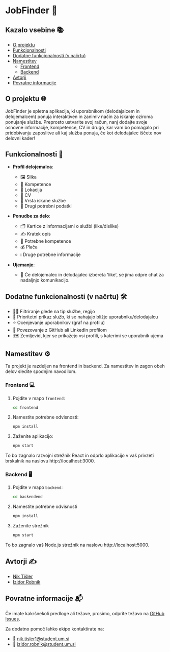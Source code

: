 # JobFinder 💼

## Kazalo vsebine 📚

- [O projektu](#o-projektu)
- [Funkcionalnosti](#funkcionalnosti)
- [Dodatne funkcionalnosti (v načrtu)](#dodatne-funkcionalnosti-v-načrtu)
- [Namestitev](#namestitev)
  - [Frontend](#frontend)
  - [Backend](#backend)
- [Avtorji](#avtorji)
- [Povratne informacije](#povratne-informacije)

## O projektu 🌐

JobFinder je spletna aplikacija, ki uporabnikom (delodajalcem in delojemalcem) ponuja interaktiven in zanimiv način za iskanje oziroma ponujanje službe. Preprosto ustvarite svoj račun, nanj dodajte svoje osnovne informacije, kompetence, CV in drugo, kar vam bo pomagalo pri pridobivanju zaposlitve ali kaj služba ponuja, če kot delodajalec iščete nov delovni kader!

## Funkcionalnosti 🚀

- **Profil delojemalca**: 
  - 🖼️ Slika
  - 📜 Kompetence
  - 📍 Lokacija
  - 📄 CV
  - 💼 Vrsta iskane službe
  - 📝 Drugi potrebni podatki

- **Ponudbe za delo**: 
  - 🗂️ Kartice z informacijami o službi (like/dislike)
  - ✍️ Kratek opis
  - 📜 Potrebne kompetence
  - 💰 Plača
  - ℹ️ Druge potrebne informacije

- **Ujemanje**: 
  - 💬 Če delojemalec in delodajalec izbereta 'like', se jima odpre chat za nadaljnjo komunikacijo.

## Dodatne funkcionalnosti (v načrtu) 🛠️

- 🕵️‍♂️ Filtriranje glede na tip službe, regijo
- 📍 Prioritetni prikaz služb, ki se nahajajo bližje uporabniku/delodajalcu
- ⭐ Ocenjevanje uporabnikov (graf na profilu)
- 🔗 Povezovanje z GitHub ali LinkedIn profilom
- 🗺️ Zemljevid, kjer se prikažejo vsi profili, s katerimi se uporabnik ujema

## Namestitev ⚙️

Ta projekt je razdeljen na frontend in backend. Za namestitev in zagon obeh delov sledite spodnjim navodilom.

### Frontend 💻

1. Pojdite v mapo `frontend`:
   ```sh
   cd frontend

2. Namestite potrebne odvisnosti:
    ```sh
    npm install

3. Zaženite aplikacijo:
    ```sh
    npm start

To bo zagnalo razvojni strežnik React in odprlo aplikacijo v vaš privzeti brskalnik na naslovu http://localhost:3000.

### Backend 🖥️

1. Pojdite v mapo `backend`:
   ```sh
   cd backendend

2. Namestite potrebne odvisnosti
    ```sh
    npm install

3. Zaženite strežnik
    ```sh
    npm start

To bo zagnalo vaš Node.js strežnik na naslovu http://localhost:5000.

## Avtorji ✍️

- [Nik Tišler](https://github.com/FallenBanana200)
- [Izidor Robnik](https://github.com/Frucek)

## Povratne informacije 📬

Če imate kakršnekoli predloge ali težave, prosimo, odprite težavo na [GitHub Issues](https://github.com/FallenBanana200/JobFinder/issues).

Za dodatno pomoč lahko ekipo kontaktirate na:

- 📧 [nik.tisler1@student.um.si](mailto:nik.tisler@student.um.si)
- 📧 [izidor.robnik@student.um.si](mailto:izidor.robnik@student.um.si)
